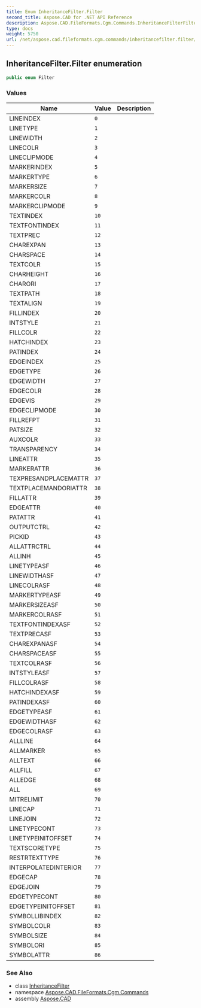 ```yaml
---
title: Enum InheritanceFilter.Filter
second_title: Aspose.CAD for .NET API Reference
description: Aspose.CAD.FileFormats.Cgm.Commands.InheritanceFilterFilter enum. 
type: docs
weight: 5750
url: /net/aspose.cad.fileformats.cgm.commands/inheritancefilter.filter/
---
```

## InheritanceFilter.Filter enumeration

```csharp
public enum Filter
```

### Values

| Name | Value | Description |
| --- | --- | --- |
| LINEINDEX | `0` |  |
| LINETYPE | `1` |  |
| LINEWIDTH | `2` |  |
| LINECOLR | `3` |  |
| LINECLIPMODE | `4` |  |
| MARKERINDEX | `5` |  |
| MARKERTYPE | `6` |  |
| MARKERSIZE | `7` |  |
| MARKERCOLR | `8` |  |
| MARKERCLIPMODE | `9` |  |
| TEXTINDEX | `10` |  |
| TEXTFONTINDEX | `11` |  |
| TEXTPREC | `12` |  |
| CHAREXPAN | `13` |  |
| CHARSPACE | `14` |  |
| TEXTCOLR | `15` |  |
| CHARHEIGHT | `16` |  |
| CHARORI | `17` |  |
| TEXTPATH | `18` |  |
| TEXTALIGN | `19` |  |
| FILLINDEX | `20` |  |
| INTSTYLE | `21` |  |
| FILLCOLR | `22` |  |
| HATCHINDEX | `23` |  |
| PATINDEX | `24` |  |
| EDGEINDEX | `25` |  |
| EDGETYPE | `26` |  |
| EDGEWIDTH | `27` |  |
| EDGECOLR | `28` |  |
| EDGEVIS | `29` |  |
| EDGECLIPMODE | `30` |  |
| FILLREFPT | `31` |  |
| PATSIZE | `32` |  |
| AUXCOLR | `33` |  |
| TRANSPARENCY | `34` |  |
| LINEATTR | `35` |  |
| MARKERATTR | `36` |  |
| TEXPRESANDPLACEMATTR | `37` |  |
| TEXTPLACEMANDORIATTR | `38` |  |
| FILLATTR | `39` |  |
| EDGEATTR | `40` |  |
| PATATTR | `41` |  |
| OUTPUTCTRL | `42` |  |
| PICKID | `43` |  |
| ALLATTRCTRL | `44` |  |
| ALLINH | `45` |  |
| LINETYPEASF | `46` |  |
| LINEWIDTHASF | `47` |  |
| LINECOLRASF | `48` |  |
| MARKERTYPEASF | `49` |  |
| MARKERSIZEASF | `50` |  |
| MARKERCOLRASF | `51` |  |
| TEXTFONTINDEXASF | `52` |  |
| TEXTPRECASF | `53` |  |
| CHAREXPANASF | `54` |  |
| CHARSPACEASF | `55` |  |
| TEXTCOLRASF | `56` |  |
| INTSTYLEASF | `57` |  |
| FILLCOLRASF | `58` |  |
| HATCHINDEXASF | `59` |  |
| PATINDEXASF | `60` |  |
| EDGETYPEASF | `61` |  |
| EDGEWIDTHASF | `62` |  |
| EDGECOLRASF | `63` |  |
| ALLLINE | `64` |  |
| ALLMARKER | `65` |  |
| ALLTEXT | `66` |  |
| ALLFILL | `67` |  |
| ALLEDGE | `68` |  |
| ALL | `69` |  |
| MITRELIMIT | `70` |  |
| LINECAP | `71` |  |
| LINEJOIN | `72` |  |
| LINETYPECONT | `73` |  |
| LINETYPEINITOFFSET | `74` |  |
| TEXTSCORETYPE | `75` |  |
| RESTRTEXTTYPE | `76` |  |
| INTERPOLATEDINTERIOR | `77` |  |
| EDGECAP | `78` |  |
| EDGEJOIN | `79` |  |
| EDGETYPECONT | `80` |  |
| EDGETYPEINITOFFSET | `81` |  |
| SYMBOLLIBINDEX | `82` |  |
| SYMBOLCOLR | `83` |  |
| SYMBOLSIZE | `84` |  |
| SYMBOLORI | `85` |  |
| SYMBOLATTR | `86` |  |

### See Also

* class [InheritanceFilter](../inheritancefilter/)
* namespace [Aspose.CAD.FileFormats.Cgm.Commands](../../aspose.cad.fileformats.cgm.commands/)
* assembly [Aspose.CAD](../../)


